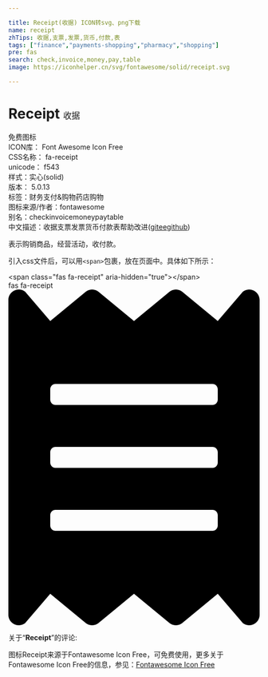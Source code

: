 ```yaml
---

title: Receipt(收据) ICON转svg、png下载
name: receipt
zhTips: 收据,支票,发票,货币,付款,表
tags: ["finance","payments-shopping","pharmacy","shopping"]
pre: fas
search: check,invoice,money,pay,table
image: https://iconhelper.cn/svg/fontawesome/solid/receipt.svg

---
```


# Receipt  <small style="font-size: 60%;font-weight: 100">收据</small>


<div class="detail-page">
<p>
<span><span class="badge-success badge">免费图标</span> </span>
<br/>
<span>
ICON库：
<span class="badge-secondary badge">Font Awesome Icon Free</span> 
</span>
<br/>
<span>
CSS名称：
<span class="badge-secondary badge">fa-receipt</span> 
</span>
<br/>
<span>
unicode：
<span class="badge-secondary badge">f543</span> 
<copy-btn content='f543' btn-title=""></copy-btn>
<copy-btn :content='String.fromCodePoint(parseInt("f543", 16))' btn-title="复制U"></copy-btn>
</span><br/><span>样式：<span class="badge-light badge">实心(solid)</span></span>
<br/>
<span>
版本：
<span class="badge-secondary badge">5.0.13</span> 
</span><br/><span>标签：<span class="badge-light badge"><router-link to="/tags/finance.html">财务</router-link></span><span class="badge-light badge"><router-link to="/tags/payments-shopping.html">支付&购物</router-link></span><span class="badge-light badge"><router-link to="/tags/pharmacy.html">药店</router-link></span><span class="badge-light badge"><router-link to="/tags/shopping.html">购物</router-link></span></span>
<br/>
<span>图标来源/作者：<span class="badge-light badge">fontawesome</span></span> 
<br/>
<span>别名：<span class="badge-light badge">check</span><span class="badge-light badge">invoice</span><span class="badge-light badge">money</span><span class="badge-light badge">pay</span><span class="badge-light badge">table</span></span><br/><span class="zh-detail">中文描述：<span class="badge-primary badge">收据</span><span class="badge-primary badge">支票</span><span class="badge-primary badge">发票</span><span class="badge-primary badge">货币</span><span class="badge-primary badge">付款</span><span class="badge-primary badge">表</span><span class="help-link"><span>帮助改进</span>(<a href="https://gitee.com/liuwave/icon-helper/edit/master/json/fontawesome/solid/receipt.json" target="_blank" rel="noopener noreferrer">gitee</a><a href="https://github.com/liuwave/icon-helper/edit/master/json/fontawesome/solid/receipt.json" target="_blank" rel="noopener noreferrer">github</a></span>)</span><br/>
</p>
</div><div class="description description alert alert-light">表示购销商品，经营活动，收付款。</div>
<div class="alert alert-dark">
  <i class="fas fa-receipt fa-xs"></i>
  <i class="fas fa-receipt fa-sm"></i>
  <i class="fas fa-receipt fa-lg"></i>
  <i class="fas fa-receipt fa-2x"></i>
  <i class="fas fa-receipt fa-3x"></i>
  <i class="fas fa-receipt fa-5x"></i>
  <i class="fas fa-receipt fa-7x"></i>
</div>
<div>
  <p>引入css文件后，可以用<code>&lt;span&gt;</code>包裹，放在页面中。具体如下所示：    
  </p>
  <div class="alert alert-primary" style="font-size: 14px">
    &lt;span class="fas fa-receipt" aria-hidden="true"&gt;&lt;/span&gt;
    <copy-btn content='<span class="fas fa-receipt" aria-hidden="true"></span>'></copy-btn>
  </div>
  <div class="alert alert-secondary">
    <i class="fas fa-receipt"
    style="font-size: 24px"
    aria-hidden="true"></i> fas fa-receipt
    <copy-btn content="fas fa-receipt" btn-title="复制图标名称"></copy-btn>
  </div>
</div>
<div id="svg" class="svg-wrap">
<svg xmlns="http://www.w3.org/2000/svg" viewBox="0 0 384 512"><path d="M358.4 3.2L320 48 265.6 3.2a15.9 15.9 0 0 0-19.2 0L192 48 137.6 3.2a15.9 15.9 0 0 0-19.2 0L64 48 25.6 3.2C15-4.7 0 2.8 0 16v480c0 13.2 15 20.7 25.6 12.8L64 464l54.4 44.8a15.9 15.9 0 0 0 19.2 0L192 464l54.4 44.8a15.9 15.9 0 0 0 19.2 0L320 464l38.4 44.8c10.5 7.9 25.6.4 25.6-12.8V16c0-13.2-15-20.7-25.6-12.8zM320 360c0 4.4-3.6 8-8 8H72c-4.4 0-8-3.6-8-8v-16c0-4.4 3.6-8 8-8h240c4.4 0 8 3.6 8 8v16zm0-96c0 4.4-3.6 8-8 8H72c-4.4 0-8-3.6-8-8v-16c0-4.4 3.6-8 8-8h240c4.4 0 8 3.6 8 8v16zm0-96c0 4.4-3.6 8-8 8H72c-4.4 0-8-3.6-8-8v-16c0-4.4 3.6-8 8-8h240c4.4 0 8 3.6 8 8v16z"/></svg>
</div>
<detail full-name='fa-receipt'></detail>
<div class="icon-detail__container">
<p>关于“<b>Receipt</b>”的评论:</p>
</div>
<Vssue title="关于“Receipt”的评论" />    
<div><p>图标Receipt来源于Fontawesome Icon Free，可免费使用，更多关于  Fontawesome Icon Free的信息，参见：<a target="_blank" href="https://iconhelper.cn/fontawesome.html">Fontawesome Icon Free</a>
</p></div>
